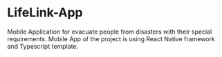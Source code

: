 # LifeLink-App
Mobile Application for evacuate people from disasters with their special requirements. Mobile App of the project is using React Native framework and Typescript template.
